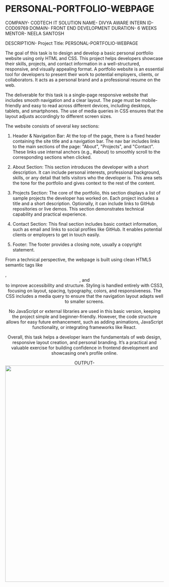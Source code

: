 # PERSONAL-PORTFOLIO-WEBPAGE
COMPANY- CODTECH IT SOLUTION 
NAME- DIVYA AWARE 
INTERN ID- COD09769 
DOMAIN- FRONT END DEVELOPMENT 
DURATION- 6 WEEKS 
MENTOR- NEELA SANTOSH

DESCRIPTION- Project Title: PERSONAL-PORTFOLIO-WEBPAGE

The goal of this task is to design and develop a basic personal portfolio website using only HTML and CSS. This project helps developers showcase their skills, projects, and contact information in a well-structured, responsive, and visually appealing format. A portfolio website is an essential tool for developers to present their work to potential employers, clients, or collaborators. It acts as a personal brand and a professional resume on the web.

The deliverable for this task is a single-page responsive website that includes smooth navigation and a clear layout. The page must be mobile-friendly and easy to read across different devices, including desktops, tablets, and smartphones. The use of media queries in CSS ensures that the layout adjusts accordingly to different screen sizes.

The website consists of several key sections:

1. Header & Navigation Bar:
At the top of the page, there is a fixed header containing the site title and a navigation bar. The nav bar includes links to the main sections of the page: "About", "Projects", and "Contact". These links use internal anchors (e.g., #about) to smoothly scroll to the corresponding sections when clicked.

2. About Section:
This section introduces the developer with a short description. It can include personal interests, professional background, skills, or any detail that tells visitors who the developer is. This area sets the tone for the portfolio and gives context to the rest of the content.

3. Projects Section:
The core of the portfolio, this section displays a list of sample projects the developer has worked on. Each project includes a title and a short description. Optionally, it can include links to GitHub repositories or live demos. This section demonstrates technical capability and practical experience.

4. Contact Section:
This final section includes basic contact information, such as email and links to social profiles like GitHub. It enables potential clients or employers to get in touch easily.

5. Footer:
The footer provides a closing note, usually a copyright statement.

From a technical perspective, the webpage is built using clean HTML5 semantic tags like <section>, <header>, and <footer> to improve accessibility and structure. Styling is handled entirely with CSS3, focusing on layout, spacing, typography, colors, and responsiveness. The CSS includes a media query to ensure that the navigation layout adapts well to smaller screens.

No JavaScript or external libraries are used in this basic version, keeping the project simple and beginner-friendly. However, the code structure allows for easy future enhancement, such as adding animations, JavaScript functionality, or integrating frameworks like React.

Overall, this task helps a developer learn the fundamentals of web design, responsive layout creation, and personal branding. It’s a practical and valuable exercise for building confidence in frontend development and showcasing one’s profile online.

OUTPUT- 
<img width="1366" height="687" alt="Image" src="https://github.com/user-attachments/assets/ced7e225-a773-4583-a096-15d13e4198d8" />
